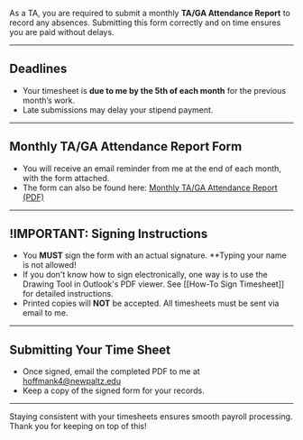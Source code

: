 
As a TA, you are required to submit a monthly **TA/GA Attendance Report** to record any absences. Submitting this form correctly and on time ensures you are paid without delays. 

---
## Deadlines

- Your timesheet is **due to me by the 5th of each month** for the previous month’s work.  
- Late submissions may delay your stipend payment.  

---
## Monthly TA/GA Attendance Report Form

- You will receive an email reminder from me at the end of each month, with the form attached. 
- The form can also be found here: [Monthly TA/GA Attendance Report (PDF)](https://www.newpaltz.edu/media/payroll/monthlyta-gaattendancereport.pdf)  

---
## !IMPORTANT: Signing Instructions

- You **MUST** sign the form with an actual signature. **Typing your name is not allowed!
- If you don't know how to sign electronically, one way is to use the Drawing Tool in Outlook's PDF viewer. See [[How-To Sign Timesheet]] for detailed instructions. 
- Printed copies will **NOT** be accepted. All timesheets must be sent via email to me.

---
## Submitting Your Time Sheet

- Once signed, email the completed PDF to me at hoffmank4@newpaltz.edu
- Keep a copy of the signed form for your records.  

---
Staying consistent with your timesheets ensures smooth payroll processing. Thank you for keeping on top of this!
